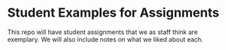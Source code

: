 # Student Examples for Assignments

This repo will have student assignments that we as staff think are exemplary.
We will also include notes on what we liked about each.
